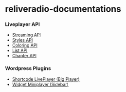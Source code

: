 reliveradio-documentations
==========================


### Liveplayer API

- <a href="Liveplayer-API/01_API/01_Streaming.md">Streaming API</a>
- <a href="Liveplayer-API/01_API/02_Relive_Style.md">Styles API</a>
- <a href="Liveplayer-API/01_API/03_Eigene_Farbe.md">Coloring API</a>
- <a href="Liveplayer-API/01_API/04_Listen_Anzahl.md">List API</a>
- <a href="Liveplayer-API/01_API/05_Chapter_API.md">Chapter API</a>

### Wordpress Plugins

- <a href="Wordpress-Plugins/02_PlugIns/01_Shortcode_Webplayer.md">Shortcode LivePlayer (Big Player)</a>
- <a href="Wordpress-Plugins/02_PlugIns/03_Widget_Miniplayer.md">Widget Miniplayer (Sidebar)</a>
